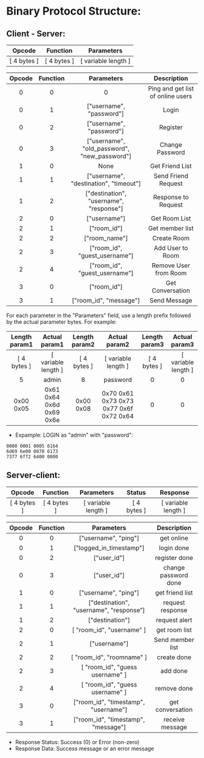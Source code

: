 # Binary Protocol Structure:
## Client - Server:
| Opcode | Function | Parameters | 
| :---: | :---: | :---: |
| [ 4 bytes ] | [ 4 bytes ] | [ variable length ] |


| Opcode | Function | Parameters | Description |
| :---: | :---: | :---: | :--: |
| 0 | 0 | 0 | Ping and get list of online users |
| 0 | 1 | ["username", "password"] | Login | 
| 0 | 2 | ["username", "password"] | Register |
| 0 | 3 | ["username", "old_password", "new_password"] | Change Password |
| 1 | 0 | None | Get Friend List |
| 1 | 1 | ["username", "destination", "timeout"] | Send Friend Request |
| 1 | 2 | ["destination", "username", "response"] | Response to Request |
| 2 | 0 | ["username"] | Get Room List |
| 2 | 1 | ["room_id"] | Get member list |
| 2 | 2 | ["room_name"] | Create Room |
| 2 | 3 | ["room_id", "guest_username"] | Add User to Room |
| 2 | 4 | ["room_id", "guest_username"] | Remove User from Room |
| 3 | 0 | ["room_id"] | Get Conversation |
| 3 | 1 | ["room_id", "message"] | Send Message |

For each parameter in the "Parameters" field, use a length prefix followed by the actual parameter bytes. For example:

| Length param1 | Actual param1 | Length param2 | Actual param2 | Length param3 | Actual param3 |
| :---: | :---: | :---: | :---: | :---: | :---: |
| [ 4 bytes ] | [ variable length ] | [ 4 bytes ] | [ variable length ] | [ 4 bytes ] | [ variable length ] |
| 5 | admin | 8 | password | 0 | 0 |
| 0x00 0x05 | 0x61 0x64 0x6d 0x69 0x6e | 0x00 0x08 | 0x70 0x61 0x73 0x73 0x77 0x6f 0x72 0x64 | 0 | 0 | 

- Expample: LOGIN as "admin" with "password": 
```
0000 0001 0005 6164
6d69 6e00 0870 6173
7377 6f72 6400 0000
```

## Server-client:
| Opcode | Function | Parameters | Status | Response |
| :---: | :---: | :---: | :--: | :--: |
| [ 4 bytes ] | [ 4 bytes ] | [ variable length ] | [ 4 bytes ] | [ variable length ] |

| Opcode | Function | Parameters | Description |
| :---: | :---: | :---: | :--: |
| 0 | 0 | ["username", "ping"] | get online |
| 0 | 1 | ["logged_in_timestamp"] | login done |
| 0 | 2 | ["user_id"] | register done |
| 0 | 3 | ["user_id"] | change password done |
| 1 | 0 | ["username", "ping"] | get friend list |
| 1 | 1 | ["destination", "username", "response”] | request response |
| 1 | 2 | ["destination"] | request alert |
| 2 | 0 | [ "room_id", "username" ] | get room list |
| 2 | 1 | ["username"] | Send member list |
| 2 | 2 | [ "room_id", "roomname" ] | create done |
| 2 | 3 | [ "room_id", "guess username" ] | add done |
| 2 | 4 | [ "room_id", "guess username" ] | remove done |
| 3 | 0 | ["room_id", "timestamp", "username"] | get conversation |
| 3 | 1 | ["room_id", "timestamp", "message"] | receive message |

- Response Status: Success (0) or Error (non-zero)
- Response Data: Success message or an error message
